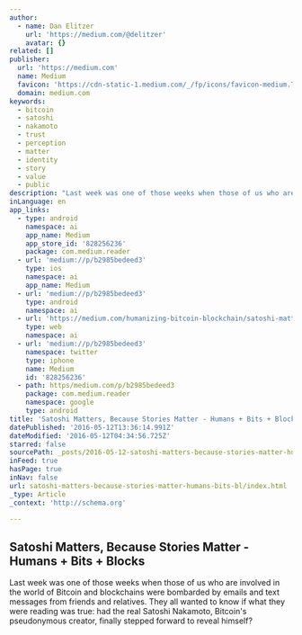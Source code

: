 ```yaml
---
author:
  - name: Dan Elitzer
    url: 'https://medium.com/@delitzer'
    avatar: {}
related: []
publisher:
  url: 'https://medium.com'
  name: Medium
  favicon: 'https://cdn-static-1.medium.com/_/fp/icons/favicon-medium.TAS6uQ-Y7kcKgi0xjcYHXw.ico'
  domain: medium.com
keywords:
  - bitcoin
  - satoshi
  - nakamoto
  - trust
  - perception
  - matter
  - identity
  - story
  - value
  - public
description: "Last week was one of those weeks when those of us who are involved in the world of Bitcoin and blockchains were bombarded by emails and text messages from friends and relatives. They all wanted to know if what they were reading was true: had the real Satoshi Nakamoto, Bitcoin's pseudonymous creator, finally stepped forward to reveal himself?"
inLanguage: en
app_links:
  - type: android
    namespace: ai
    app_name: Medium
    app_store_id: '828256236'
    package: com.medium.reader
  - url: 'medium://p/b2985bedeed3'
    type: ios
    namespace: ai
    app_name: Medium
  - url: 'medium://p/b2985bedeed3'
    type: android
    namespace: ai
  - url: 'https://medium.com/humanizing-bitcoin-blockchain/satoshi-matters-because-stories-matter-b2985bedeed3'
    type: web
    namespace: ai
  - url: 'medium://p/b2985bedeed3'
    namespace: twitter
    type: iphone
    name: Medium
    id: '828256236'
  - path: https/medium.com/p/b2985bedeed3
    package: com.medium.reader
    namespace: google
    type: android
title: 'Satoshi Matters, Because Stories Matter - Humans + Bits + Blocks'
datePublished: '2016-05-12T13:36:14.991Z'
dateModified: '2016-05-12T04:34:56.725Z'
starred: false
sourcePath: _posts/2016-05-12-satoshi-matters-because-stories-matter-humans-bits-bl.md
inFeed: true
hasPage: true
inNav: false
url: satoshi-matters-because-stories-matter-humans-bits-bl/index.html
_type: Article
_context: 'http://schema.org'

---
```

<article style=""><h1>Satoshi Matters, Because Stories Matter - Humans + Bits + Blocks</h1><p>Last week was one of those weeks when those of us who are involved in the world of Bitcoin and blockchains were bombarded by emails and text messages from friends and relatives. They all wanted to know if what they were reading was true: had the real Satoshi Nakamoto, Bitcoin's pseudonymous creator, finally stepped forward to reveal himself?</p></article>